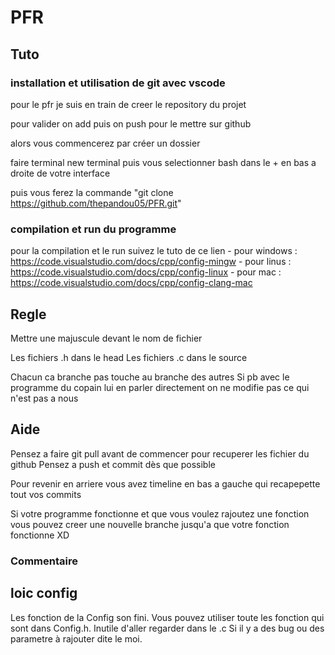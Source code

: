 # PFR

## Tuto

### installation et utilisation de git avec vscode

pour le pfr je suis en train de creer le repository du projet

pour valider on add puis on push pour le mettre sur github

alors vous commencerez par créer un dossier

faire terminal new terminal
puis vous selectionner bash dans le + en bas a droite de votre interface

puis vous ferez la commande "git clone https://github.com/thepandou05/PFR.git"

### compilation et run du programme

pour la compilation et le run suivez le tuto de ce lien - pour windows : https://code.visualstudio.com/docs/cpp/config-mingw - pour linus : https://code.visualstudio.com/docs/cpp/config-linux - pour mac : https://code.visualstudio.com/docs/cpp/config-clang-mac

## Regle

Mettre une majuscule devant le nom de fichier

Les fichiers .h dans le head
Les fichiers .c dans le source

Chacun ca branche pas touche au branche des autres
Si pb avec le programme du copain lui en parler directement on ne modifie pas ce qui n'est pas a nous

## Aide

Pensez a faire git pull avant de commencer pour recuperer les fichier du github
Pensez a push et commit dès que possible

Pour revenir en arriere vous avez timeline en bas a gauche qui recapepette tout vos commits

Si votre programme fonctionne et que vous voulez rajoutez une fonction vous pouvez creer une nouvelle branche jusqu'a que votre fonction fonctionne XD

### Commentaire

## loic config

Les fonction de la Config son fini.
Vous pouvez utiliser toute les fonction qui sont dans Config.h.
Inutile d'aller regarder dans le .c
Si il y a des bug ou des parametre à rajouter dite le moi.
